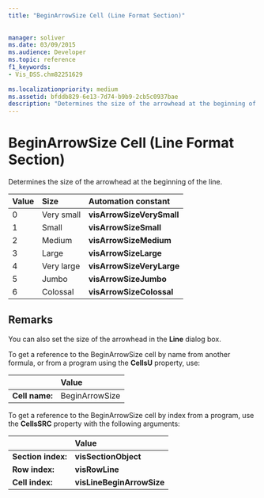 ```yaml
---
title: "BeginArrowSize Cell (Line Format Section)"
 
 
manager: soliver
ms.date: 03/09/2015
ms.audience: Developer
ms.topic: reference
f1_keywords:
- Vis_DSS.chm82251629
 
ms.localizationpriority: medium
ms.assetid: bfddb829-6e13-7d74-b9b9-2cb5c0937bae
description: "Determines the size of the arrowhead at the beginning of the line."
---
```


# BeginArrowSize Cell (Line Format Section)

Determines the size of the arrowhead at the beginning of the line.
  
|**Value**|**Size**|**Automation constant**|
|:-----|:-----|:-----|
| 0  <br/> | Very small  <br/> |**visArrowSizeVerySmall** <br/> |
| 1  <br/> | Small  <br/> |**visArrowSizeSmall** <br/> |
| 2  <br/> | Medium  <br/> |**visArrowSizeMedium** <br/> |
| 3  <br/> | Large  <br/> |**visArrowSizeLarge** <br/> |
| 4  <br/> | Very large  <br/> |**visArrowSizeVeryLarge** <br/> |
| 5  <br/> | Jumbo  <br/> |**visArrowSizeJumbo** <br/> |
| 6  <br/> | Colossal  <br/> |**visArrowSizeColossal** <br/> |
   
## Remarks

You can also set the size of the arrowhead in the **Line** dialog box. 
  
To get a reference to the BeginArrowSize cell by name from another formula, or from a program using the **CellsU** property, use: 
  
||Value |
|:-----|:-----|
| **Cell name:**  <br/> | BeginArrowSize  <br/> |
   
To get a reference to the BeginArrowSize cell by index from a program, use the **CellsSRC** property with the following arguments: 
  
||Value |
|:-----|:-----|
| **Section index:**  <br/> |**visSectionObject** <br/> |
| **Row index:**  <br/> |**visRowLine** <br/> |
| **Cell index:**  <br/> |**visLineBeginArrowSize** <br/> |
   


